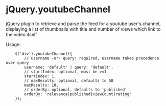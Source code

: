 # jQuery.youtubeChannel

jQuery plugin to retrieve and parse the feed for a youtube user's channel, displaying a list of thumbnails with title and number of views which link to the video itself

Usage:
~~~
	$('div').youtubeChannel({
		// username -or- query: required, username takes precedence over query
		username: 'default' | query: 'default',
		// startIndex: optional, must be >=1
		startIndex: 1,
		// maxResults: optional, defaults to 50
		maxResults: 10,
		// orderBy: optional, defaults to 'published'
		orderBy: 'relevance|published|viewCount|rating'
	});
~~~
